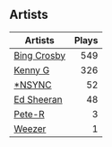 ## Artists
Artists | Plays 
----- | -----: 
[Bing Crosby](/artists/bing-crosby-1864) | 549
[Kenny G](/artists/kenny-g-7789) | 326
[*NSYNC](/artists/nsync-31882) | 52
[Ed Sheeran](/artists/ed-sheeran-396790) | 48
[Pete-R](/artists/pete-r-30076076) | 3
[Weezer](/artists/weezer-15720) | 1

